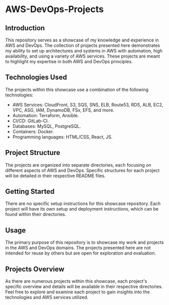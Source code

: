 # AWS-DevOps-Projects

## Introduction
This repository serves as a showcase of my knowledge and experience in AWS and DevOps. The collection of projects presented here demonstrates my ability to set up architectures and systems in AWS with automation, high availability, and using a variety of AWS services. These projects are meant to highlight my expertise in both AWS and DevOps principles.

## Technologies Used
The projects within this showcase use a combination of the following technologies:
- AWS Services: CloudFront, S3, SQS, SNS, ELB, Route53, RDS, ALB, EC2, VPC, ASG, IAM, DynamoDB, FSx, EFS, and more.
- Automation: Terraform, Ansible.
- CI/CD: GitLab-CI.
- Databases: MySQL, PostgreSQL.
- Containers: Docker.
- Programming languages: HTML/CSS, React, JS.

## Project Structure
The projects are organized into separate directories, each focusing on different aspects of AWS and DevOps. Specific structures for each project will be detailed in their respective README files.

## Getting Started
There are no specific setup instructions for this showcase repository. Each project will have its own setup and deployment instructions, which can be found within their directories.

## Usage
The primary purpose of this repository is to showcase my work and projects in the AWS and DevOps domains. The projects presented here are not intended for reuse by others but are open for exploration and evaluation.

## Projects Overview
As there are numerous projects within this showcase, each project's specific overview and details will be available in their respective directories. Feel free to explore and examine each project to gain insights into the technologies and AWS services utilized.

